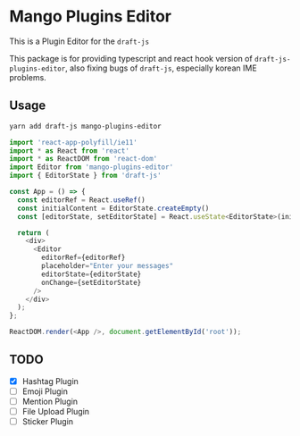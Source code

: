# Mango Plugins Editor

This is a Plugin Editor for the `draft-js`

This package is for providing typescript and react hook version of `draft-js-plugins-editor`, also fixing bugs of `draft-js`, especially korean IME problems.

## Usage

```bash
yarn add draft-js mango-plugins-editor
```

```javascript
import 'react-app-polyfill/ie11'
import * as React from 'react'
import * as ReactDOM from 'react-dom'
import Editor from 'mango-plugins-editor'
import { EditorState } from 'draft-js'

const App = () => {
  const editorRef = React.useRef()
  const initialContent = EditorState.createEmpty()
  const [editorState, setEditorState] = React.useState<EditorState>(initialContent)

  return (
    <div>
      <Editor
        editorRef={editorRef}
        placeholder="Enter your messages"
        editorState={editorState}
        onChange={setEditorState}
      />
    </div>
  );
};

ReactDOM.render(<App />, document.getElementById('root'));
```

## TODO

- [x] Hashtag Plugin
- [ ] Emoji Plugin
- [ ] Mention Plugin
- [ ] File Upload Plugin
- [ ] Sticker Plugin